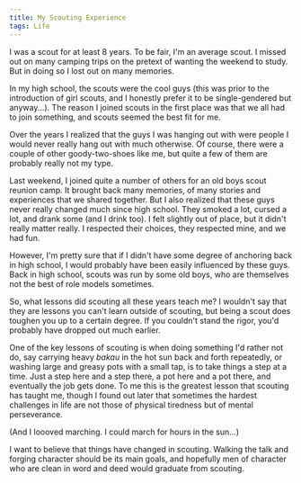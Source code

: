 ```yaml
---
title: My Scouting Experience
tags: Life
---
```


I was a scout for at least 8 years. To be fair, I'm an average scout. I missed out
on many camping trips on the pretext of wanting the weekend to study. But in doing so
I lost out on many memories.

In my high school, the scouts were the cool guys (this was prior to the introduction
of girl scouts, and I honestly prefer it to be single-gendered but anyway...). The
reason I joined scouts in the first place was that we all had to join something, and scouts
seemed the best fit for me.

Over the years I realized that the guys I was hanging out with were people
I would never really hang out with much otherwise. Of course, there were a couple of
other goody-two-shoes like me, but quite a few of them are probably really not my type.

Last weekend, I joined quite a number of others for an old boys scout reunion camp. It brought
back many memories, of many stories and experiences that we shared together. But I also realized that
these guys never really changed much since high school. They smoked a lot, cursed a lot,
and drank some (and I drink too). I felt slightly out of place, but it didn't really matter
really. I respected their choices, they respected mine, and we had fun.

However, I'm pretty sure that if I didn't have some degree of anchoring back in high school,
I would probably have been easily influenced by these guys. Back in high school, scouts
was run by some old boys, who are themselves not the best of role models sometimes.

So, what lessons did scouting all these years teach me? I wouldn't say that they are lessons you can't learn
outside of scouting, but being a scout does toughen you up to a certain degree. If you
couldn't stand the rigor, you'd probably have dropped out much earlier.

One of the key lessons of scouting is when doing something I'd rather not do,
say carrying heavy *bakau* in the hot sun back and forth repeatedly, or washing large and greasy pots
with a small tap, is to take things a step at a time. Just a step here and a step there,
a pot here and a pot there, and eventually the job gets done. To me this is the
greatest lesson that scouting has taught me, though I found out later that sometimes the hardest challenges
in life are not those of physical tiredness but of mental perseverance.

(And I loooved marching. I could march for hours in the sun...)

I want to believe that things have changed in scouting. Walking the talk and forging
character should be its main goals, and hopefully men of character who are clean
in word and deed would graduate from scouting.
